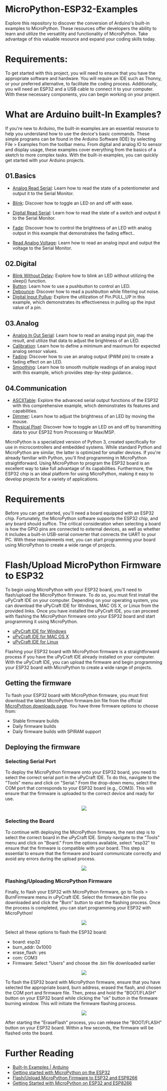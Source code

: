 # MicroPython-ESP32-Examples
Explore this repository to discover the conversion of Arduino's built-in examples to MicroPython. These resources offer developers the ability to learn and utilize the versatility and functionality of MicroPython. Take advantage of this valuable resource and expand your coding skills today.

# Requirements:
To get started with this project, you will need to ensure that you have the appropriate software and hardware. You will require an IDE such as Thonny, or your preferred alternative, to facilitate the coding process. Additionally, you will need an ESP32 and a USB cable to connect it to your computer. With these necessary components, you can begin working on your project.

# What are Arduino built-In Examples?
If you're new to Arduino, the built-in examples are an essential resource to help you understand how to use the device's basic commands. These simple programs can be found in the Arduino Software (IDE) by selecting File > Examples from the toolbar menu. From digital and analog IO to sensor and display usage, these examples cover everything from the basics of a sketch to more complex tasks. With the built-in examples, you can quickly get started with your Arduino projects.

## 01.Basics
- [Analog Read Serial](https://github.com/Hatem-Zehir/MicroPython-ESP32-Examples/blob/main/01.Basics/AnalogReadSerial.py): Learn how to read the state of a potentiometer and output it to the Serial Monitor.

- [Blink](https://github.com/Hatem-Zehir/MicroPython-ESP32-Examples/blob/main/01.Basics/Blink.py): Discover how to toggle an LED on and off with ease.
- [Digital Read Serial](https://github.com/Hatem-Zehir/MicroPython-ESP32-Examples/blob/main/01.Basics/DigitalReadSerial.py): Learn how to read the state of a switch and output it to the Serial Monitor.
- [Fade](https://github.com/Hatem-Zehir/MicroPython-ESP32-Examples/blob/main/01.Basics/Fade.py): Discover how to control the brightness of an LED with analog output in this example that demonstrates the fading effect..
- [Read Analog Voltage](https://github.com/Hatem-Zehir/MicroPython-ESP32-Examples/blob/main/01.Basics/ReadAnalogVoltage.py): Learn how to read an analog input and output the voltage to the Serial Monitor.

## 02.Digital
- [Blink Without Delay](https://github.com/Hatem-Zehir/MicroPython-ESP32-Examples/blob/main/02.Digital/BlinkWithoutDelay.py): Explore how to blink an LED without utilizing the sleep() function.
- [Button](https://github.com/Hatem-Zehir/MicroPython-ESP32-Examples/blob/main/02.Digital/Button.py): Learn how to use a pushbutton to control an LED.
- [Debounce](https://github.com/Hatem-Zehir/MicroPython-ESP32-Examples/blob/main/02.Digital/Debounce.py): Discover how to read a pushbutton while filtering out noise.
- [Digital Input Pullup](https://github.com/Hatem-Zehir/MicroPython-ESP32-Examples/blob/main/02.Digital/DigitalInputPullUp.py): Explore the utilization of Pin.PULL_UP in this example, which demonstrates its effectiveness in pulling up the input value of a pin.

## 03.Analog
- [Analog In Out Serial](https://github.com/Hatem-Zehir/MicroPython-ESP32-Examples/blob/main/03.Analog/AnalogInOutSerial.py): Learn how to read an analog input pin, map the result, and utilize that data to adjust the brightness of an LED.
- [Calibration](https://github.com/Hatem-Zehir/MicroPython-ESP32-Examples/blob/main/03.Analog/Calibration.py): Learn how to define a minimum and maximum for expected analog sensor values.
- [Fading](https://github.com/Hatem-Zehir/MicroPython-ESP32-Examples/blob/main/03.Analog/Fading.py): Discover how to use an analog output (PWM pin) to create a fading effect on an LED.
- [Smoothing](https://github.com/Hatem-Zehir/MicroPython-ESP32-Examples/blob/main/03.Analog/Smoothing.py): Learn how to smooth multiple readings of an analog input with this example, which provides step-by-step guidance..

## 04.Communication
- [ASCIITable](https://github.com/Hatem-Zehir/MicroPython-ESP32-Examples/blob/main/04.Communication/ASCIITable.py): Explore the advanced serial output functions of the ESP32 with this comprehensive example, which demonstrates its features and capabilities.
- [Dimmer](https://github.com/Hatem-Zehir/MicroPython-ESP32-Examples/blob/main/04.Communication/Dimmer.py): Learn how to adjust the brightness of an LED by moving the mouse.
- [Physical Pixel](https://github.com/Hatem-Zehir/MicroPython-ESP32-Examples/blob/main/04.Communication/PhysicalPixel.py): Discover how to toggle an LED on and off by transmitting data to your ESP32 from Processing or Max/MSP.

MicroPython is a specialized version of Python 3, created specifically for use in microcontrollers and embedded systems. While standard Python and MicroPython are similar, the latter is optimized for smaller devices. If you're already familiar with Python, you'll find programming in MicroPython straightforward. Using MicroPython to program the ESP32 board is an excellent way to take full advantage of its capabilities. Furthermore, the ESP32 chip is an ideal platform for using MicroPython, making it easy to develop projects for a variety of applications.

# Requirements
Before you can get started, you'll need a board equipped with an ESP32 chip. Fortunately, the MicroPython software supports the ESP32 chip, and any board should suffice. The critical consideration when selecting a board is how the GPIO pins are connected to external devices, as well as whether it includes a built-in USB-serial converter that connects the UART to your PC. With these requirements met, you can start programming your board using MicroPython to create a wide range of projects.

# Flash/Upload MicroPython Firmware to ESP32
To begin using MicroPython with your ESP32 board, you'll need to flash/upload the MicroPython firmware. To do so, you must first install the uPyCraft IDE on your computer. Depending on your operating system, you can download the uPyCraft IDE for Windows, MAC OS X, or Linux from the provided links. Once you have installed the uPyCraft IDE, you can proceed with flashing the MicroPython firmware onto your ESP32 board and start programming it using MicroPython.
- [uPyCraft IDE for Windows](https://github.com/DFRobot/uPyCraft/raw/master/uPyCraft.exe)
- [uPyCraft IDE for MAC OS X](https://github.com/DFRobot/uPyCraft_src)
- [uPyCraft IDE for Linux](https://github.com/DFRobot/uPyCraft_src)

Flashing your ESP32 board with MicroPython firmware is a straightforward process if you have the uPyCraft IDE already installed on your computer. With the uPyCraft IDE, you can upload the firmware and begin programming your ESP32 board with MicroPython to create a wide range of projects.

## Getting the firmware
To flash your ESP32 board with MicroPython firmware, you must first download the latest MicroPython firmware.bin file from the official [MicroPython downloads page](https://micropython.org/download/esp32/). You have three firmware options to choose from:
- Stable firmware builds
- Daily firmware builds
- Daily firmware builds with SPIRAM support

## Deploying the firmware
### Selecting Serial Port
To deploy the MicroPython firmware onto your ESP32 board, you need to select the correct serial port in the uPyCraft IDE. To do this, navigate to the "Tools" menu and click on "Serial." From the drop-down menu, select the COM port that corresponds to your ESP32 board (e.g., COM3). This will ensure that the firmware is uploaded to the correct device and ready for use.

<p align="center">
  <img  src="https://github.com/Hatem-Zehir/MicroPython-ESP32-Examples/blob/main/assets/uPyCraft-IDE-Select-Serial-Port-COM3.png">
</p>

### Selecting the Board
To continue with deploying the MicroPython firmware, the next step is to select the correct board in the uPyCraft IDE. Simply navigate to the "Tools" menu and click on "Board." From the options available, select "esp32" to ensure that the firmware is compatible with your board. This step is essential to ensure that the firmware and board communicate correctly and avoid any errors during the upload process.

<p align="center">
  <img  src="https://github.com/Hatem-Zehir/MicroPython-ESP32-Examples/blob/main/assets/uPyCraft-IDE-Select-Board-ESP32.png">
</p>

### Flashing/Uploading MicroPython Firmware
Finally, to flash your ESP32 with MicroPython firmware, go to Tools > BurnFirmware menu in uPyCraft IDE. Select the firmware.bin file you downloaded and click the "Burn" button to start the flashing process. Once the process is completed, you can start programming your ESP32 with MicroPython!

<p align="center">
  <img  src="https://github.com/Hatem-Zehir/MicroPython-ESP32-Examples/blob/main/assets/uPyCraft-IDE-Tools-burn-Firmware.png">
</p>

Select all these options to flash the ESP32 board:
* board: esp32
* burn_addr: 0x1000
* erase_flash: yes
* com: COM3
* Firmware: Select "Users" and choose the .bin file downloaded earlier

<p align="center">
  <img  src="https://github.com/Hatem-Zehir/MicroPython-ESP32-Examples/blob/main/assets/flash-firmware-esp32-prepare.png">
</p>

To flash the ESP32 board with MicroPython firmware, ensure that you have selected the appropriate board, burn address, erased the flash, and chosen the COM port and firmware file. Then, press and hold the "BOOT/FLASH" button on your ESP32 board while clicking the "ok" button in the firmware burning window. This will initiate the firmware flashing process.

<p align="center">
  <img  src="https://github.com/Hatem-Zehir/MicroPython-ESP32-Examples/blob/main/assets/OK-update-firmware-esp32.png">
</p>

After starting the "EraseFlash" process, you can release the "BOOT/FLASH" button on your ESP32 board. Within a few seconds, the firmware will be flashed onto the board.

# Further Reading
- [Built-In Examples | Arduino](https://www.arduino.cc/en/Tutorial/BuiltInExamples)
- [Getting started with MicroPython on the ESP32](https://docs.micropython.org/en/latest/esp32/tutorial/intro.html)
- [Flash/Upload MicroPython Firmware to ESP32 and ESP8266](https://randomnerdtutorials.com/flash-upload-micropython-firmware-esp32-esp8266/)
- [Getting Started with MicroPython on ESP32 and ESP8266](https://randomnerdtutorials.com/getting-started-micropython-esp32-esp8266/)
